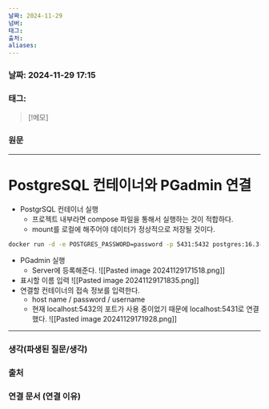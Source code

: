 ```yaml
---
날짜: 2024-11-29
넘버: 
태그: 
출처: 
aliases:
---
```

### 날짜:  2024-11-29 17:15

### 태그:

>[!메모]
>

### 원문
---
# PostgreSQL 컨테이너와 PGadmin 연결
- PostgrSQL 컨테이너 실행
	- 프로젝트 내부라면 compose 파일을 통해서 실행하는 것이 적합하다.
	- mount를 로컬에 해주어야 데이터가 정상적으로 저장될 것이다.
```sh
docker run -d -e POSTGRES_PASSWORD=password -p 5431:5432 postgres:16.3-alpine3.20
```
- PGadmin 실행
	- Server에 등록해준다.
![[Pasted image 20241129171518.png]]
- 표시할 이름 입력
![[Pasted image 20241129171835.png]]
- 연결할 컨테이너의 접속 정보를 입력한다.
	- host name / password / username
	- 현재 localhost:5432의 포트가 사용 중이었기 때문에 localhost:5431로 연결했다.
![[Pasted image 20241129171928.png]]


---
### 생각(파생된 질문/생각)

### 출처

### 연결 문서 (연결 이유)
